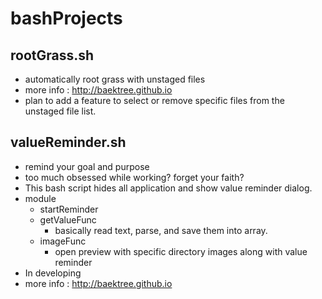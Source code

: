 # bashProjects

## rootGrass.sh
* automatically root grass with unstaged files
* more info : http://baektree.github.io
* plan to add a feature to select or remove specific files from the unstaged file list.

## valueReminder.sh
* remind your goal and purpose
* too much obsessed while working? forget your faith?
* This bash script hides all application and show value reminder dialog.
* module
  * startReminder
  * getValueFunc
    * basically read text, parse, and save them into array.
  * imageFunc
    * open preview with specific directory images along with value reminder
* In developing
* more info : http://baektree.github.io
